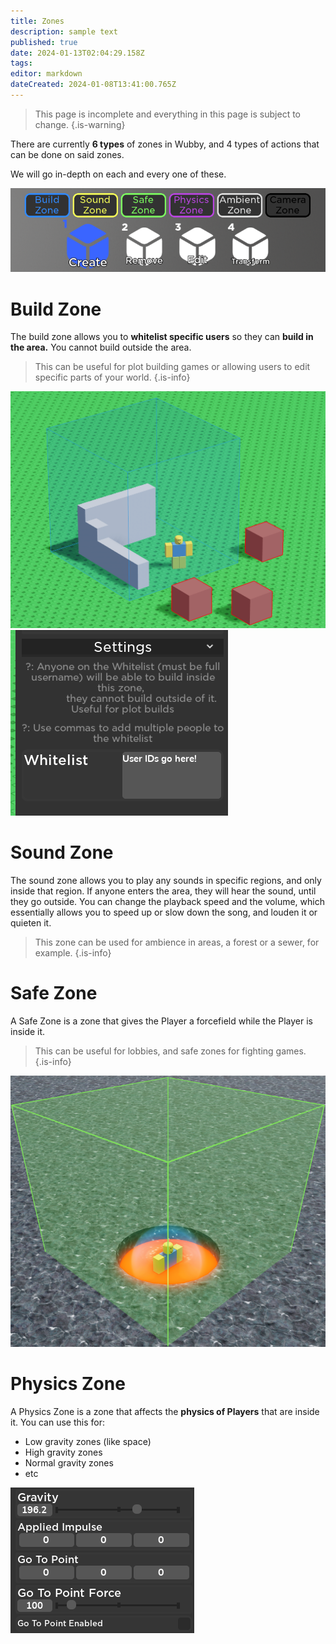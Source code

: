 ```yaml
---
title: Zones
description: sample text
published: true
date: 2024-01-13T02:04:29.158Z
tags: 
editor: markdown
dateCreated: 2024-01-08T13:41:00.765Z
---
```


>  This page is incomplete and everything in this page is subject to change.
{.is-warning}

There are currently **6 types** of zones in Wubby, and 4 types of actions that can be done on said zones.

We will go in-depth on each and every one of these.

![zones.png](/zones.png)

# Build Zone

The build zone allows you to **whitelist specific users** so they can **build in the area.** 
You cannot build outside the area.

> This can be useful for plot building games or allowing users to edit specific parts of your world.
{.is-info}

![buildzone.png](/buildzone.png)
![buildzonesettings.png](/buildzonesettings.png)

# Sound Zone

The sound zone allows you to play any sounds in specific regions, and only inside that region. If anyone enters the area, they will hear the sound, until they go outside.
You can change the playback speed and the volume, which essentially allows you to speed up or slow down the song, and louden it or quieten it. 
> This zone can be used for ambience in areas, a forest or a sewer, for example.
{.is-info}

# Safe Zone
A Safe Zone is a zone that gives the Player a forcefield while the Player is inside it.

> This can be useful for lobbies, and safe zones for fighting games.
{.is-info}

![safezone.png](/zones/safezone.png)

# Physics Zone
A Physics Zone is a zone that affects the **physics of Players** that are inside it. 
You can use this for:
- Low gravity zones (like space)
- High gravity zones
- Normal gravity zones
- etc

![image_2023-08-20_114049526.png](/zones/image_2023-08-20_114049526.png)